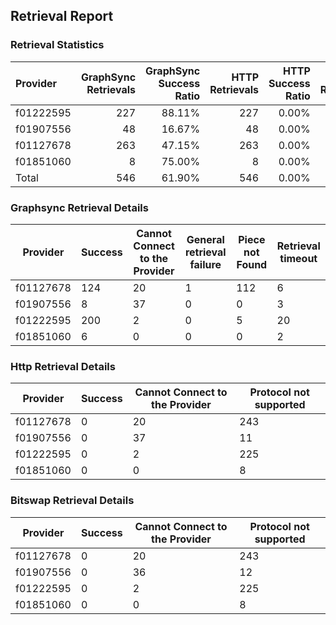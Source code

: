 ## Retrieval Report
### Retrieval Statistics
| Provider  | GraphSync Retrievals | GraphSync Success Ratio | HTTP Retrievals | HTTP Success Ratio | Bitswap Retrievals | Bitswap Success Ratio |
| :-------- | -------------------: | ----------------------: | --------------: | -----------------: | -----------------: | --------------------: |
| f01222595 |                  227 |                  88.11% |             227 |              0.00% |                227 |                 0.00% |
| f01907556 |                   48 |                  16.67% |              48 |              0.00% |                 48 |                 0.00% |
| f01127678 |                  263 |                  47.15% |             263 |              0.00% |                263 |                 0.00% |
| f01851060 |                    8 |                  75.00% |               8 |              0.00% |                  8 |                 0.00% |
| Total     |                  546 |                  61.90% |             546 |              0.00% |                546 |                 0.00% |

### Graphsync Retrieval Details
| Provider  | Success | Cannot Connect to the Provider | General retrieval failure | Piece not Found | Retrieval timeout |
| --------- | ------- | ------------------------------ | ------------------------- | --------------- | ----------------- |
| f01127678 | 124     | 20                             | 1                         | 112             | 6                 |
| f01907556 | 8       | 37                             | 0                         | 0               | 3                 |
| f01222595 | 200     | 2                              | 0                         | 5               | 20                |
| f01851060 | 6       | 0                              | 0                         | 0               | 2                 |

### Http Retrieval Details
| Provider  | Success | Cannot Connect to the Provider | Protocol not supported |
| --------- | ------- | ------------------------------ | ---------------------- |
| f01127678 | 0       | 20                             | 243                    |
| f01907556 | 0       | 37                             | 11                     |
| f01222595 | 0       | 2                              | 225                    |
| f01851060 | 0       | 0                              | 8                      |

### Bitswap Retrieval Details
| Provider  | Success | Cannot Connect to the Provider | Protocol not supported |
| --------- | ------- | ------------------------------ | ---------------------- |
| f01127678 | 0       | 20                             | 243                    |
| f01907556 | 0       | 36                             | 12                     |
| f01222595 | 0       | 2                              | 225                    |
| f01851060 | 0       | 0                              | 8                      |
